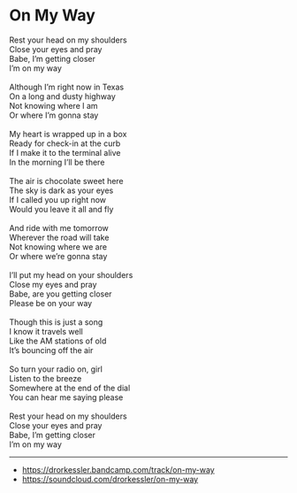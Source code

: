# On My Way

Rest your head on my shoulders \
Close your eyes and pray\
Babe, I’m getting closer\
I’m on my way\
\
Although I’m right now in Texas\
On a long and dusty highway\
Not knowing where I am\
Or where I’m gonna stay\
\
My heart is wrapped up in a box\
Ready for check-in at the curb\
If I make it to the terminal alive\
In the morning I’ll be there\
\
The air is chocolate sweet here\
The sky is dark as your eyes\
If I called you up right now\
Would you leave it all and fly\
\
And ride with me tomorrow\
Wherever the road will take\
Not knowing where we are\
Or where we’re gonna stay\
\
I’ll put my head on your shoulders\
Close my eyes and pray\
Babe, are you getting closer\
Please be on your way\
\
Though this is just a song\
I know it travels well\
Like the AM stations of old\
It’s bouncing off the air\
\
So turn your radio on, girl\
Listen to the breeze\
Somewhere at the end of the dial\
You can hear me saying please\
\
Rest your head on my shoulders \
Close your eyes and pray\
Babe, I’m getting closer\
I’m on my way

---
- https://drorkessler.bandcamp.com/track/on-my-way
- https://soundcloud.com/drorkessler/on-my-way
